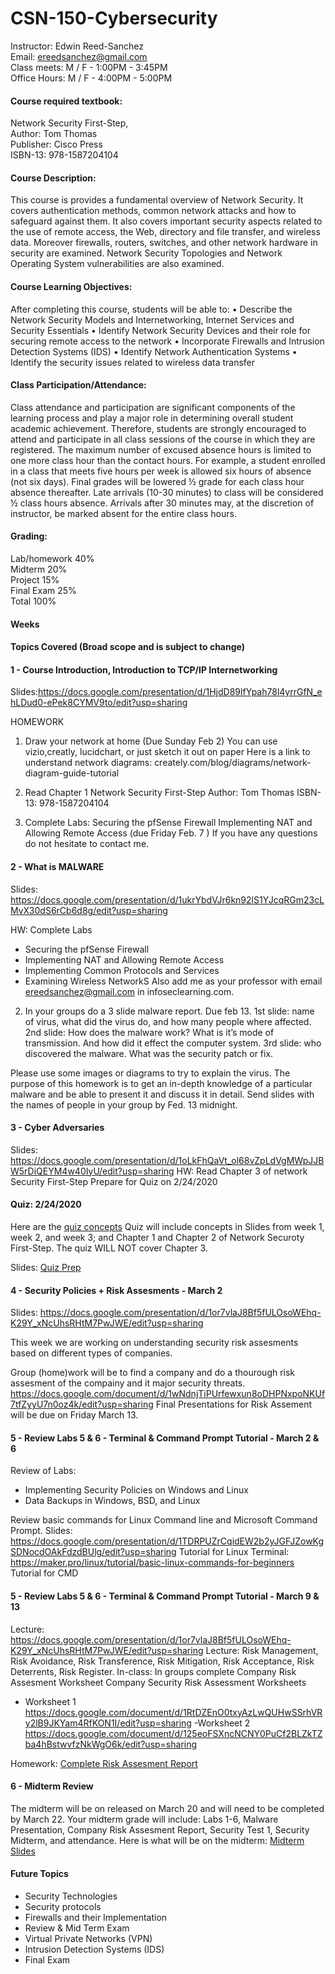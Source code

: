 # CSN-150-Cybersecurity
 
Instructor: Edwin Reed-Sanchez<br/>
Email:	ereedsanchez@gmail.com<br/>
Class meets: M / F  -  1:00PM - 3:45PM<br/>
Office Hours: M / F - 4:00PM - 5:00PM<br/>

#### Course required textbook: 
Network Security First-Step,<br/>
Author: Tom Thomas<br/>
Publisher: Cisco Press<br/>
ISBN-13: 978-1587204104 

#### Course Description: 
This course is provides a fundamental overview of Network Security. It covers authentication methods, common network attacks and how to safeguard against them. It also covers important security aspects related to the use of remote access, the Web, directory and file transfer, and wireless data. Moreover firewalls, routers, switches, and other network hardware in security are examined. Network Security Topologies and Network Operating System vulnerabilities are also examined.

#### Course Learning Objectives:
After completing this course, students will be able to:
	•	Describe the Network Security Models and Internetworking, Internet Services and Security Essentials
	•	Identify Network Security Devices and their role for securing remote access to the network
	•	Incorporate Firewalls and Intrusion Detection Systems (IDS)
	•	Identify Network Authentication Systems
	•	Identify the security issues related to wireless data transfer

#### Class Participation/Attendance:  
Class attendance and participation are significant components of the learning process and play a major role in determining overall student academic achievement. Therefore, students are strongly encouraged to attend and participate in all class sessions of the course in which they are registered. The maximum number of excused absence hours is limited to one more class hour than the contact hours. For example, a student enrolled in a class that meets five hours per week is allowed six hours of absence (not six days). Final grades will be lowered ½ grade for each class hour absence thereafter. Late arrivals (10-30 minutes) to class will be considered ½ class hours absence. Arrivals after 30 minutes may, at the discretion of instructor, be marked absent for the entire class hours.

#### Grading:  
Lab/homework  40%<br/>
Midterm 20%<br/>
Project 15%<br/>
Final Exam 25%<br/>
Total 100%<br/>


#### Weeks
#### Topics Covered (Broad scope and is subject to change)

#### 1 - Course Introduction, Introduction to TCP/IP Internetworking
Slides:https://docs.google.com/presentation/d/1HjdD89lfYpah78l4yrrGfN_ehLDud0-ePek8CYMV9to/edit?usp=sharing

HOMEWORK
1. Draw your network at home (Due Sunday Feb 2)
You can use vizio,creatly, lucidchart, or just sketch it out on paper
Here is a link to understand network diagrams: creately.com/blog/diagrams/network-diagram-guide-tutorial

2. Read Chapter 1
Network Security First-Step
Author: Tom Thomas
ISBN-13: 978-1587204104

3. Complete Labs: 
Securing the pfSense Firewall
Implementing NAT and Allowing Remote Access (due Friday Feb. 7 )
If you have any questions do not hesitate to contact me.


#### 2 - What is MALWARE
Slides: https://docs.google.com/presentation/d/1ukrYbdVJr6kn92lS1YJcqRGm23cLMvX30dS6rCb6d8g/edit?usp=sharing

HW: Complete Labs 
- Securing the pfSense Firewall
- Implementing NAT and Allowing Remote Access
- Implementing Common Protocols and Services
- Examining Wireless NetworkS
Also add me as your professor with email ereedsanchez@gmail.com in infoseclearning.com. 

2. In your groups do a 3 slide malware report. Due feb 13. 
1st slide: name of virus, what did the virus do, and how many people where affected. 
2nd slide: How does the malware work? What is it’s mode of transmission. And how did it effect the computer system. 
3rd slide: who discovered the malware. What was the security patch or fix. 

Please use some images or diagrams to try to explain the virus. The purpose of this homework is to get an in-depth knowledge of a particular malware and be able to present it and discuss it in detail. Send slides with the names of people in your group by Fed. 13 midnight. 

#### 3 - Cyber Adversaries
Slides: https://docs.google.com/presentation/d/1oLkFhQaVt_ol68vZpLdVgMWpJJBW5rDiQEYM4w40IyU/edit?usp=sharing
HW: Read Chapter 3 of network Security First-Step
Prepare for Quiz on 2/24/2020

#### Quiz: 2/24/2020
Here are the [quiz concepts](https://github.com/ereedsanchez/CSN-150-Cybersecurity/blob/master/Quiz-1-concepts)
Quiz will include concepts in Slides from week 1, week 2, and week 3; and Chapter 1  and Chapter 2 of Network Securoty First-Step. The quiz WILL NOT cover Chapter 3.

Slides: [Quiz Prep](https://docs.google.com/presentation/d/1auNb4FgyW92TLgnBXtj7uu4vAMBx1MrZkFjia6p72is/edit?usp=sharing
)

#### 4 - Security Policies + Risk Assesments - March 2
Slides: https://docs.google.com/presentation/d/1or7vlaJ8Bf5fULOsoWEhq-K29Y_xNcUhsRHtM7PwJWE/edit?usp=sharing

This week we are working on understanding security risk assesments based on different types of companies.  

Group (home)work will be to find a company and do a thourough risk assesment of the compainy and it major security threats.  
https://docs.google.com/document/d/1wNdnjTiPUrfewxun8oDHPNxpoNKUf7tfZyyU7n0oz4k/edit?usp=sharing
Final Presentations for Risk Assement will be due on Friday March 13. 

#### 5 - Review Labs 5 & 6 - Terminal & Command Prompt Tutorial - March 2 & 6 
Review of Labs: 
- Implementing Security Policies on Windows and Linux
- Data Backups in Windows, BSD, and Linux

Review basic commands for Linux Command line and Microsoft Command Prompt. 
Slides: https://docs.google.com/presentation/d/1TDRPUZrCqidEW2b2yJGFJZowKgSDNocdOAkFdzdBUlg/edit?usp=sharing
Tutorial for Linux Terminal: https://maker.pro/linux/tutorial/basic-linux-commands-for-beginners
Tutorial for CMD

#### 5 - Review Labs 5 & 6 - Terminal & Command Prompt Tutorial - March 9 & 13
Lecture: https://docs.google.com/presentation/d/1or7vlaJ8Bf5fULOsoWEhq-K29Y_xNcUhsRHtM7PwJWE/edit?usp=sharing
Lecture: Risk Management, Risk Avoidance, Risk Transference, Risk Mitigation, Risk Acceptance, Risk Deterrents, Risk Register.
In-class: In groups complete Company Risk Assesment Worksheet
Company Security Risk Assessment Worksheets
- Worksheet 1 
https://docs.google.com/document/d/1RtDZEnO0txyAzLwQUHwSSrhVRy2lB9JKYam4RfKON1I/edit?usp=sharing
-Worksheet 2
https://docs.google.com/document/d/125eoFSXncNCNY0PuCf2BLZkTZba4hBstwvfzNkWgO6k/edit?usp=sharing

Homework: [Complete Risk Assesment Report](https://github.com/ereedsanchez/CSN-150-Cybersecurity/blob/master/Security%20Assessment%20Report)

#### 6 - Midterm Review
The midterm will be on released on March 20 and will need to be completed by March 22. 
Your midterm grade will include: Labs 1-6, Malware Presentation, Company Risk Assesment Report, Security Test 1, Security Midterm, and attendance. 
Here is what will be on the midterm: [Midterm Slides](https://docs.google.com/presentation/d/1VGYkXgdtES914a9XQoLWappjtaPrbgAjhuwb2PjBKRY/edit?usp=sharing)


#### Future Topics 
- Security Technologies<br/>
- Security protocols<br/>
- Firewalls and their Implementation<br/>
- Review & Mid Term Exam<br/>
- Virtual Private Networks (VPN)<br/>
- Intrusion Detection Systems (IDS)<br/>
- Final Exam<br/>

